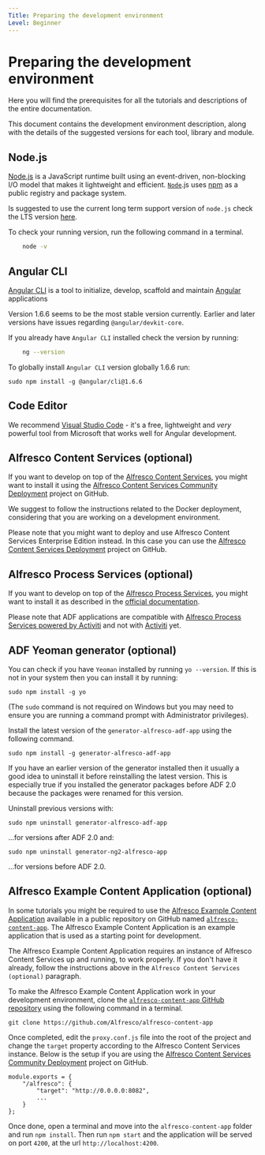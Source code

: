```yaml
---
Title: Preparing the development environment
Level: Beginner
---
```


# Preparing the development environment

Here you will find the prerequisites for all the tutorials and descriptions of the entire documentation.

This document contains the development environment description, along with the details of the suggested versions for each tool, library and module.

## Node.js

[Node.js](https://nodejs.org) is a JavaScript runtime built using an event-driven, non-blocking I/O model that makes it lightweight and efficient. [`Node`](https://github.com/Alfresco/alfresco-js-api/blob/development/src/api/content-rest-api/docs/Node.md).js uses [npm](https://www.npmjs.com/) as a public registry and package system.

Is suggested to use the current long term support version of `node.js` check the LTS version [here](https://nodejs.org/).

To check your running version, run the following command in a terminal. 

```sh
    node -v
````

## Angular CLI

[Angular CLI](https://cli.angular.io/) is a tool to initialize, develop, scaffold and maintain [Angular](https://angular.io/) applications

Version 1.6.6 seems to be the most stable version currently. Earlier and later versions have issues regarding `@angular/devkit-core`.

If you already have `Angular CLI` installed check the version by running:

```sh
    ng --version
```

To globally install `Angular CLI` version globally 1.6.6 run:

    sudo npm install -g @angular/cli@1.6.6

## Code Editor

We recommend [Visual Studio Code](http://code.visualstudio.com) - it's a free, lightweight and _very_ powerful tool from Microsoft that works well for Angular development.

## Alfresco Content Services (optional)

If you want to develop on top of the [Alfresco Content Services](https://www.alfresco.com/platform/content-services-ecm), you might want to install it using the [Alfresco Content Services Community Deployment](https://github.com/Alfresco/acs-community-deployment.git) project on GitHub.

We suggest to follow the instructions related to the Docker deployment, considering that you are working on a development environment.

Please note that you might want to deploy and use Alfresco Content Services Enterprise Edition instead. In this case you can use the [Alfresco Content Services Deployment](https://github.com/Alfresco/acs-deployment.git) project on GitHub.

## Alfresco Process Services (optional)

If you want to develop on top of the [Alfresco Process Services](https://www.alfresco.com/platform/process-services-bpm), you might want to install it as described in the [official documentation](https://docs.alfresco.com/process-services1.8/topics/installing_process_services.html).

Please note that ADF applications are compatible with [Alfresco Process Services powered by Activiti](https://www.alfresco.com/platform/process-services-bpm) and not with [Activiti](https://www.activiti.org/) yet.

## ADF Yeoman generator (optional)

You can check if you have `Yeoman` installed by running `yo --version`. If this is not in your system then you can install it by running:

    sudo npm install -g yo

(The `sudo` command is not required on Windows but you may need to ensure you are running a command
prompt with Administrator privileges).

Install the latest version of the `generator-alfresco-adf-app` using the following command.

    sudo npm install -g generator-alfresco-adf-app

If you have an earlier version of the generator installed then it usually a good idea to uninstall it before reinstalling the latest version. This is especially true if you installed the generator packages before ADF 2.0 because the packages were renamed for this version.

Uninstall previous versions with:

    sudo npm uninstall generator-alfresco-adf-app

...for versions after ADF 2.0 and:

    sudo npm uninstall generator-ng2-alfresco-app

...for versions before ADF 2.0.	

## Alfresco Example Content Application (optional)

In some tutorials you might be required to use the [Alfresco Example Content Application](https://github.com/Alfresco/alfresco-content-app) available in a public repository on GitHub named [`alfresco-content-app`](https://github.com/Alfresco/alfresco-content-app). The Alfresco Example Content Application is an example application that is used as a starting point for development.

The Alfresco Example Content Application requires an instance of Alfresco Content Services up and running, to work properly. If you don't have it already, follow the instructions above in the `Alfresco Content Services (optional)` paragraph.

To make the Alfresco Example Content Application work in your development environment, clone the [`alfresco-content-app` GitHub repository](https://github.com/Alfresco/alfresco-content-app) using the following command in a terminal.

    git clone https://github.com/Alfresco/alfresco-content-app

Once completed, edit the `proxy.conf.js` file into the root of the project and change the `target` property according to the Alfresco Content Services instance. Below is the setup if you are using the [Alfresco Content Services Community Deployment](https://github.com/Alfresco/acs-community-deployment.git) project on GitHub.

    module.exports = {
        "/alfresco": {
            "target": "http://0.0.0.0:8082",
            ...
        }
    };

Once done, open a terminal and move into the `alfresco-content-app` folder and run `npm install`. Then run `npm start` and the application will be served on port `4200`, at the url `http://localhost:4200`.
